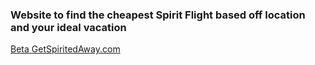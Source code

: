 
### Website to find the cheapest Spirit Flight based off location and your ideal vacation


[Beta GetSpiritedAway.com](https://www.getspiritedaway.com/)
